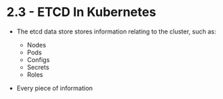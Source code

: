 # 2.3 - ETCD In Kubernetes

- The etcd data store stores information relating to the cluster, such as:
  - Nodes
  - Pods
  - Configs
  - Secrets
  - Roles

- Every piece of information
